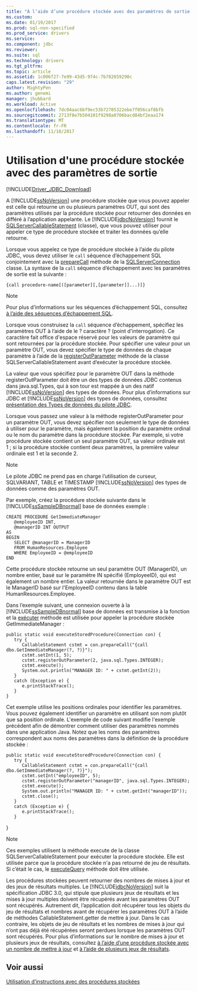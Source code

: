 ```yaml
---
title: "À l’aide d’une procédure stockée avec des paramètres de sortie | Documents Microsoft"
ms.custom: 
ms.date: 01/19/2017
ms.prod: sql-non-specified
ms.prod_service: drivers
ms.service: 
ms.component: jdbc
ms.reviewer: 
ms.suite: sql
ms.technology: drivers
ms.tgt_pltfrm: 
ms.topic: article
ms.assetid: 1c006f27-7e99-43d5-974c-7b782659290c
caps.latest.revision: "29"
author: MightyPen
ms.author: genemi
manager: jhubbard
ms.workload: Active
ms.openlocfilehash: 7dc04aac6bf9ec53b72705322ebe7f056caf8bfb
ms.sourcegitcommit: 2713f8e7b504101f9298a0706bacd84bf2eaa174
ms.translationtype: MT
ms.contentlocale: fr-FR
ms.lasthandoff: 11/18/2017
---
```

# <a name="using-a-stored-procedure-with-output-parameters"></a>Utilisation d'une procédure stockée avec des paramètres de sortie
[!INCLUDE[Driver_JDBC_Download](../../includes/driver_jdbc_download.md)]

  A [!INCLUDE[ssNoVersion](../../includes/ssnoversion_md.md)] une procédure stockée que vous pouvez appeler est celle qui retourne un ou plusieurs paramètres OUT, qui sont des paramètres utilisés par la procédure stockée pour retourner des données en différé à l’application appelante. Le [!INCLUDE[jdbcNoVersion](../../includes/jdbcnoversion_md.md)] fournit le [SQLServerCallableStatement](../../connect/jdbc/reference/sqlservercallablestatement-class.md) (classe), que vous pouvez utiliser pour appeler ce type de procédure stockée et traiter les données qu’elle retourne.  
  
 Lorsque vous appelez ce type de procédure stockée à l’aide du pilote JDBC, vous devez utiliser le `call` séquence d’échappement SQL conjointement avec la [prepareCall](../../connect/jdbc/reference/preparecall-method-sqlserverconnection.md) méthode de la [SQLServerConnection](../../connect/jdbc/reference/sqlserverconnection-class.md) classe. La syntaxe de la `call` séquence d’échappement avec les paramètres de sortie est la suivante :  
  
 `{call procedure-name[([parameter][,[parameter]]...)]}`  
  
> [!NOTE]  
>  Pour plus d’informations sur les séquences d’échappement SQL, consultez [à l’aide des séquences d’échappement SQL](../../connect/jdbc/using-sql-escape-sequences.md).  
  
 Lorsque vous construisez la `call` séquence d’échappement, spécifiez les paramètres OUT à l’aide de le ? caractère ? (point d'interrogation). Ce caractère fait office d'espace réservé pour les valeurs de paramètre qui sont retournées par la procédure stockée. Pour spécifier une valeur pour un paramètre OUT, vous devez spécifier le type de données de chaque paramètre à l’aide de la [registerOutParameter](../../connect/jdbc/reference/registeroutparameter-method-sqlservercallablestatement.md) méthode de la classe SQLServerCallableStatement avant d’exécuter la procédure stockée.  
  
 La valeur que vous spécifiez pour le paramètre OUT dans la méthode registerOutParameter doit être un des types de données JDBC contenus dans java.sql.Types, qui à son tour est mappée à un des natif [!INCLUDE[ssNoVersion](../../includes/ssnoversion_md.md)] des types de données. Pour plus d’informations sur JDBC et [!INCLUDE[ssNoVersion](../../includes/ssnoversion_md.md)] des types de données, consultez [présentation des Types de données du pilote JDBC](../../connect/jdbc/understanding-the-jdbc-driver-data-types.md).  
  
 Lorsque vous passez une valeur à la méthode registerOutParameter pour un paramètre OUT, vous devez spécifier non seulement le type de données à utiliser pour le paramètre, mais également la position du paramètre ordinal ou le nom du paramètre dans la procédure stockée. Par exemple, si votre procédure stockée contient un seul paramètre OUT, sa valeur ordinale est 1 ; si la procédure stockée contient deux paramètres, la première valeur ordinale est 1 et la seconde 2.  
  
> [!NOTE]  
>  Le pilote JDBC ne prend pas en charge l’utilisation de curseur, SQLVARIANT, TABLE et TIMESTAMP [!INCLUDE[ssNoVersion](../../includes/ssnoversion_md.md)] des types de données comme des paramètres OUT.  
  
 Par exemple, créez la procédure stockée suivante dans le [!INCLUDE[ssSampleDBnormal](../../includes/sssampledbnormal_md.md)] base de données exemple :  
  
```  
CREATE PROCEDURE GetImmediateManager  
   @employeeID INT,  
   @managerID INT OUTPUT  
AS  
BEGIN  
   SELECT @managerID = ManagerID   
   FROM HumanResources.Employee   
   WHERE EmployeeID = @employeeID  
END  
```  
  
 Cette procédure stockée retourne un seul paramètre OUT (ManagerID), un nombre entier, basé sur le paramètre IN spécifié (EmployeeID), qui est également un nombre entier. La valeur retournée dans le paramètre OUT est le ManagerID basé sur l'EmployeeID contenu dans la table HumanResources.Employee.  
  
 Dans l’exemple suivant, une connexion ouverte à la [!INCLUDE[ssSampleDBnormal](../../includes/sssampledbnormal_md.md)] base de données est transmise à la fonction et la [exécuter](../../connect/jdbc/reference/execute-method-sqlserverstatement.md) méthode est utilisée pour appeler la procédure stockée GetImmediateManager :  
  
```  
public static void executeStoredProcedure(Connection con) {  
   try {  
      CallableStatement cstmt = con.prepareCall("{call dbo.GetImmediateManager(?, ?)}");  
      cstmt.setInt(1, 5);  
      cstmt.registerOutParameter(2, java.sql.Types.INTEGER);  
      cstmt.execute();  
      System.out.println("MANAGER ID: " + cstmt.getInt(2));  
   }  
   catch (Exception e) {  
      e.printStackTrace();  
   }  
}  
```  
  
 Cet exemple utilise les positions ordinales pour identifier les paramètres. Vous pouvez également identifier un paramètre en utilisant son nom plutôt que sa position ordinale. L'exemple de code suivant modifie l'exemple précédent afin de démontrer comment utiliser des paramètres nommés dans une application Java. Notez que les noms des paramètres correspondent aux noms des paramètres dans la définition de la procédure stockée :  
  
```  
public static void executeStoredProcedure(Connection con) {  
   try {  
      CallableStatement cstmt = con.prepareCall("{call dbo.GetImmediateManager(?, ?)}");  
      cstmt.setInt("employeeID", 5);  
      cstmt.registerOutParameter("managerID", java.sql.Types.INTEGER);  
      cstmt.execute();  
      System.out.println("MANAGER ID: " + cstmt.getInt("managerID"));  
      cstmt.close();  
   }  
   catch (Exception e) {  
      e.printStackTrace();  
   }  
```  
  
 }  
  
> [!NOTE]  
>  Ces exemples utilisent la méthode execute de la classe SQLServerCallableStatement pour exécuter la procédure stockée. Elle est utilisée parce que la procédure stockée n'a pas retourné de jeu de résultats. Si c’était le cas, le [executeQuery](../../connect/jdbc/reference/executequery-method-sqlserverstatement.md) méthode doit être utilisée.  
  
 Les procédures stockées peuvent retourner des nombres de mises à jour et des jeux de résultats multiples. Le [!INCLUDE[jdbcNoVersion](../../includes/jdbcnoversion_md.md)] suit la spécification JDBC 3.0, qui stipule que plusieurs jeux de résultats et les mises à jour multiples doivent être récupérés avant les paramètres OUT sont récupérés. Autrement dit, l’application doit récupérer tous les objets du jeu de résultats et nombres avant de récupérer les paramètres OUT à l’aide de méthodes CallableStatement.getter de mettre à jour. Dans le cas contraire, les objets de jeu de résultats et les nombres de mises à jour qui n’ont pas déjà été récupérées seront perdues lorsque les paramètres OUT sont récupérés. Pour plus d’informations sur le nombre de mises à jour et plusieurs jeux de résultats, consultez [à l’aide d’une procédure stockée avec un nombre de mettre à jour](../../connect/jdbc/using-a-stored-procedure-with-an-update-count.md) et [à l’aide de plusieurs jeux de résultats](../../connect/jdbc/using-multiple-result-sets.md).  
  
## <a name="see-also"></a>Voir aussi  
 [Utilisation d’instructions avec des procédures stockées](../../connect/jdbc/using-statements-with-stored-procedures.md)  
  
  
